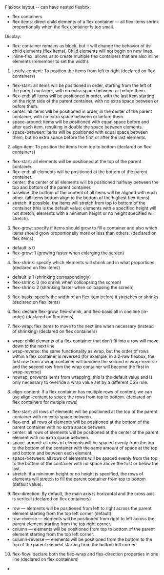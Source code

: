 Flaxbox layout -- can have nested flexbox:
- flex containers
- flex items: direct child elements of a flex container -- all flex items shrink proportionally when the flex container is too small.

Display: 
- flex: container remains as block,  but it will change the behavior of its child elements (flex items). Child elements will not begin on new lines.
- inline-flex: allows us to create multiple flex containers that are also inline elements (remember to set the width).

1. justify-content: To position the items from left to right (declared on flex containers)
  - flex-start: all items will be positioned in order, starting from the left of the parent container, with no extra space between or before them.
  - flex-end: all items will be positioned in order, with the last item starting on the right side of the parent container, with no extra space between or before them.
  - center: all items will be positioned in order, in the center of the parent container, with no extra space between or before them.
  - space-around: items will be positioned with equal space before and after each item, resulting in double the space between elements.
  - space-between: items will be positioned with equal space between them, but no extra space before the first or after the last elements.

2. align-item: To position the items from top to bottom (declared on flex containers)
  - flex-start: all elements will be positioned at the top of the parent container.
  - flex-end: all elements will be positioned at the bottom of the parent container.
  - center: the center of all elements will be positioned halfway between the top and bottom of the parent container.
  - baseline: the bottom of the content of all items will be aligned with each other. (all items bottom align to the bottom of the highest flex-items)
  - stretch: if possible, the items will stretch from top to bottom of the container (this is the default value; elements with a specified height will not stretch; elements with a minimum height or no height specified will stretch).

3. flex-grow: specify if items should grow to fill a container and also which items should grow proportionally more or less than others. (declared on flex items)
  - default is 0
  - flex-grow: 1 (growing faster when enlarging the screen)
 
4. flex-shrink: specify which elements will shrink and in what proportions (declared on flex items)
  - default is 1 (shrinking correspondingly)
  - flex-shrink: 0 (no shrink when colloapsing the screen)
  -  flex-shrink: 2 (shrinking faster when colloapsing the screen)
  
5. flex-basis: specify the width of an flex item before it stretches or shrinks (declared on flex items)

6. flex: declare flex-grow, flex-shrink, and flex-basis all in one line (in-order) (declared on flex items)

7. flex-wrap: flex items to move to the next line when necessary (instead of shrinking) (declared on flex containers)
  - wrap: child elements of a flex container that don’t fit into a row will move down to the next line
  - wrap-reverse: the same functionality as wrap, but the order of rows within a flex container is reversed (for example, in a 2-row flexbox, the first row from a wrap container will become the second in wrap-reverse and the second row from the wrap container will become the first in wrap-reverse)
  - nowrap: prevents items from wrapping; this is the default value and is only necessary to override a wrap value set by a different CSS rule.

8. align-content: If a flex container has multiple rows of content, we can use align-content to space the rows from top to bottom. (declared on flex containers for mutiple rows)
  - flex-start: all rows of elements will be positioned at the top of the parent container with no extra space between.
  - flex-end: all rows of elements will be positioned at the bottom of the parent container with no extra space between.
  - center: all rows of elements will be positioned at the center of the parent element with no extra space between.
  - space-around: all rows of elements will be spaced evenly from the top to the bottom of the container with the same amount of space at the top and bottom and between each element.
  - space-between: all rows of elements will be spaced evenly from the top to the bottom of the container with no space above the first or below the last.
  - stretch: if a minimum height or no height is specified, the rows of elements will stretch to fill the parent container from top to bottom (default value).

9. flex-direction: By default, the main axis is horizontal and the cross axis is vertical (declared on flex containers)
  - row — elements will be positioned from left to right across the parent element starting from the top left corner (default).
  - row-reverse — elements will be positioned from right to left across the parent element starting from the top right corner.
  - column — elements will be positioned from top to bottom of the parent element starting from the top left corner.
  - column-reverse — elements will be positioned from the bottom to the top of the parent element starting from the bottom left corner.

10. flex-flow: declare both the flex-wrap and flex-direction properties in one line (declared on flex containers)
  - 
